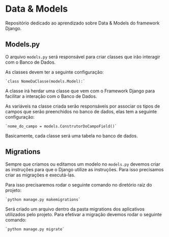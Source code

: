 # Data & Models

Repositório dedicado ao aprendizado sobre Data & Models do framework Django.

## Models.py

O arquivo `models.py` será responsável para criar classes que irão interagir com o Banco de Dados.

As classes devem ter a seguinte configuração:

    `class NomeDaClasse(models.Model):` 

A classe irá herdar uma classe que vem com o Framework Django para facilitar a interação com o Banco de Dados.

As variáveis na classe criada serão responsáveis por associar os tipos de campos que serão preenchidos no banco de dados, elas tem a seguinte configuração:

    `nome_do_campo = models.ConstrutorDoCampoField()`

Basicamente, cada classe será uma tabela no banco de dados.

## Migrations 

Sempre que criamos ou editamos um modelo no `models.py` devemos criar as instruções para que o Django utilize as instruções. Para isso precisamos criar as migrações e executá-las.

Para isso precisaremos rodar o seguinte comando no diretório raíz do projeto:

    `python manage.py makemigrations`

Será criado um arquivo dentro da pasta migrations dos aplicativos utilizados pelo projeto.
Para efetivar a migração devemos rodar o seguinte comando:

    `python manage.py migrate`